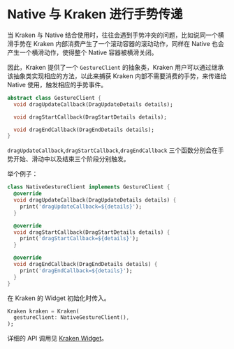 # Native 与 Kraken 进行手势传递

当 Kraken 与 Native 结合使用时，往往会遇到手势冲突的问题，比如说同一个横滑手势在 Kraken 内部消费产生了一个滚动容器的滚动动作，同样在 Native 也会产生一个横滑动作，使得整个 Native 容器被横滑关闭。

因此，Kraken 提供了一个 `GestureClient` 的抽象类，Kraken 用户可以通过继承该抽象类实现相应的方法，以此来捕获 Kraken 内部不需要消费的手势，来传递给 Native 使用，触发相应的手势事件。

```dart
abstract class GestureClient {
  void dragUpdateCallback(DragUpdateDetails details);

  void dragStartCallback(DragStartDetails details);

  void dragEndCallback(DragEndDetails details);
}
```

`dragUpdateCallback`,`dragStartCallback`,`dragEndCallback` 三个函数分别会在手势开始、滑动中以及结束三个阶段分别触发。

举个例子：

```dart
class NativeGestureClient implements GestureClient {
  @override
  void dragUpdateCallback(DragUpdateDetails details) {
    print('dragUpdateCallback=${details}');
  }

  @override
  void dragStartCallback(DragStartDetails details) {
    print('dragStartCallback=${details}');
  }

  @override
  void dragEndCallback(DragEndDetails details) {
    print('dragEndCallback=${details}');
  }
}
```

在 Kraken 的 Widget 初始化时传入。

```dart
Kraken kraken = Kraken(
  gestureClient: NativeGestureClient(),
);
```

详细的 API 调用见 [Kraken Widget](/api/widget)。
